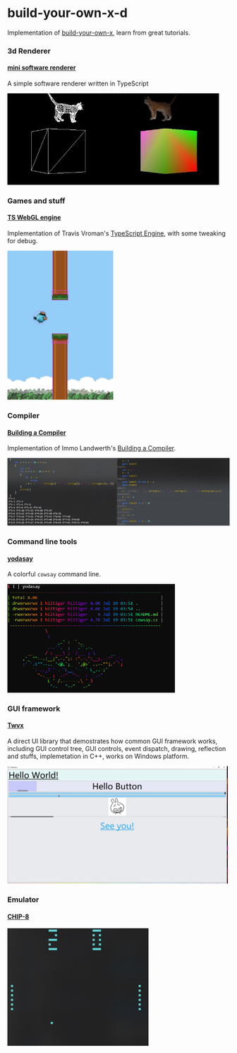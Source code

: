 # build-your-own-x-d

Implementation of [build-your-own-x](https://github.com/danistefanovic/build-your-own-x), learn from great tutorials.

### 3d Renderer

#### [mini software renderer](https://github.com/hiitiger/build-your-own-x-d/tree/master/3drenderer)

A simple software renderer written in TypeScript

<img src="./screenshot/renderer1.jpg" width="480">

### Games and stuff

#### [TS WebGL engine](https://github.com/hiitiger/build-your-own-x-d/blob/master/game/ts-webgl-engine)

Implementation of Travis Vroman's [TypeScript Engine](https://www.youtube.com/watch?v=Hi3vyJQbULk&list=PLv8Ddw9K0JPiTHLMQw31Yh4qyTAcHRnJx), with some tweaking for debug.

<img src="./screenshot/ts-engine1.jpg" width="240">

### Compiler

#### [Building a Compiler](https://github.com/hiitiger/build-your-own-x-d/tree/master/compiler)

Implementation of Immo Landwerth's [Building a Compiler](https://www.youtube.com/channel/UCaFP8iQMTuPXinXBMEXsSuw).

<img src="./screenshot/compiler1.jpg" width="590">

### Command line tools

#### [yodasay](https://github.com/hiitiger/build-your-own-x-d/blob/master/command-line/cowsay.cc)

A colorful `cowsay` command line.

<img src="./screenshot/yodasay.png" width="380">

### GUI framework

#### [Twvx](https://github.com/hiitiger/twvx)

A direct UI library that demostrates how common GUI framework works, including GUI control tree, GUI controls, event dispatch, drawing, reflection and stuffs, implemetation in C++, works on Windows platform.

<img src="./screenshot/gui1-min.jpg" width="500">

### Emulator

#### [CHIP-8](./emulator/chip8sharp)

<img src="./screenshot/chip8-console.jpg" width="320">

